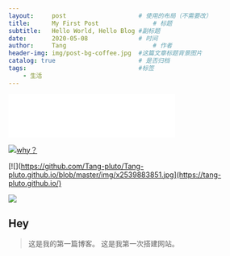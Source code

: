 ```yaml
---
layout:     post   				    # 使用的布局（不需要改）
title:      My First Post 				# 标题 
subtitle:   Hello World, Hello Blog #副标题
date:       2020-05-08 				# 时间
author:     Tang 						# 作者
header-img: img/post-bg-coffee.jpg 	#这篇文章标题背景图片
catalog: true 						# 是否归档
tags:								#标签
    - 生活
---
```


<iframe frameborder="no" border="0" marginwidth="0" marginheight="0" width="330" height="86" src="//music.163.com/outchain/player?type=2&id=1834841&auto=1&height=66"></iframe>



[![why？](https://www.douban.com/photos/photo/1636474312/)](https://tang-pluto.github.io/)

[![](https://github.com/Tang-pluto/Tang-pluto.github.io/blob/master/img/x2539883851.jpg](https://tang-pluto.github.io/)
    
![](http://upload-images.jianshu.io/upload_images/2178672-96b5db55df9db422.jpg?imageMogr2/auto-orient/strip%7CimageView2/2/w/1240)


## Hey
>这是我的第一篇博客。
>这是我第一次搭建网站。

